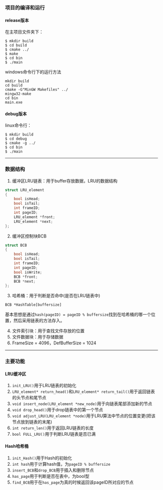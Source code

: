 ### 项目的编译和运行
#### release版本
在主项目文件夹下：
```shell
$ mkdir build
$ cd build
$ cmake ../
$ make
$ cd bin
$ ./main
```
windows命令行下的运行方法
```shell
mkdir build
cd build
cmake -G"MinGW Makefiles" ../
mingw32-make
cd bin
main.exe
```
#### debug版本
linux命令行：
```shell
$ mkdir build
$ cd debug
$ cmake -g ../
$ cd bin
$ ./main
```

---
### 数据结构
1. 缓冲区LRU链表：用于buffer存放数据，LRU的数据结构
```c
struct LRU_element
{
    bool isHead;
    bool isTail;
    int frameID;
    int pageID;
    LRU_element *front;
    LRU_element *next;     
};
```
2. 缓冲区控制块BCB
```c
struct BCB
{
    bool isHead;
    bool isTail;
    int frameID;
    int pageID;
    bool isWrite;
    BCB *front;
    BCB *next;
};
```
3. 哈希桶：用于判断是否命中(是否在LRU链表中)

`BCB *HashTable[buffersize]`

基本思想是通过`hash(pageID) = pageID % buffersize`找到在哈希桶的哪一个位置，然后采用链表的方法存入。

4. 文件索引块：用于查找文件存放的位置
5. 文件数据块：用于存储数据
6. FrameSize = 4096，DefBufferSize = 1024

---
### 主要功能
#### LRU缓冲区

1. `init_LRU()`用于LRU链表的初始化
2. `LRU_element* return_head()`和`LRU_element* return_tail()`用于返回链表的头节点和尾节点
3. `void insert_node(LRU_element *new_node)`用于向链表尾部添加新的节点
4. `void drop_head()`用于drop链表中的第一个节点
5. `void adjust_LRU(LRU_element *node)`用于LRU算法中节点的位置变更(把该节点放到链表的末尾) 
6. `int return_len()`用于返回LRU链表的长度
7. `bool FULL_LRU()`用于判断LRU链表是否已满

#### Hash哈希桶

1. `init_Hash()`用于Hash的初始化
2. `int hash`用于计算hash值，为`pageID % buffersize`
3. `insert_BCB`和`drop_BCB`用于插入和删除节点
4. `has_page`用于判断是否在表中，为bool型
5. `find_BCB`用于在`has_page`为真的时候返回该pageID所对应的节点